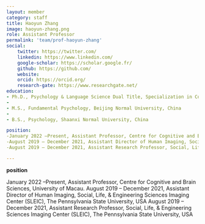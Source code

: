 ```yaml
---
layout: member
category: staff
title: Haoyun Zhang
image: haoyun-zhang.png
role: Assistant Professor
permalink: 'team/prof-haoyun-zhang'
social:
    twitter: https://twitter.com/
    linkedin: https://www.linkedin.com/
    google-scholar: https://scholar.google.fr/
    github: https://github.com/
    website:
    orcid: https://orcid.org/
    research-gate: https://www.researchgate.net/
education:
- Ph.D., Psychology & Language Science Dual Title, Specialization in Cognitive and Affective Neuroscience, The Pennsylvania State University, USA
-
- M.S., Fundamental Psychology, Beijing Normal University, China
-
- B.S., Psychology, Shaanxi Normal University, China

position:
-January 2022 –Present, Assistant Professor, Centre for Cognitive and Brain Sciences, University of Macau.
-August 2019 – December 2021, Assistant Director of Human Imaging, Social, Life, & Engineering Sciences Imaging Center (SLEIC), The Pennsylvania State University, USA
-August 2019 – December 2021, Assistant Research Professor, Social, Life, & Engineering Sciences Imaging Center (SLEIC), The Pennsylvania State University, USA

---
```


__position__

January 2022 –Present, Assistant Professor, Centre for Cognitive and Brain Sciences, University of Macau.
August 2019 – December 2021, Assistant Director of Human Imaging, Social, Life, & Engineering Sciences Imaging Center (SLEIC), The Pennsylvania State University, USA
August 2019 – December 2021, Assistant Research Professor, Social, Life, & Engineering Sciences Imaging Center (SLEIC), The Pennsylvania State University, USA
